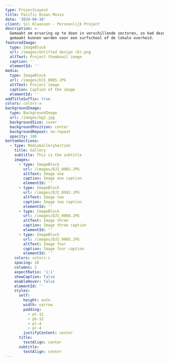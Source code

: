 ```yaml
---
type: ProjectLayout
title: Pacific Ocean Movie
date: '2024-08-10'
client: Sil Klaassen - Persoonlijk Project
description: >-
  Gemaakt om ervaring op te doen in verschillende sectoren, zo had deze video
  gemaakt kunnen worden voor een surfschool of de lokale overheid.
featuredImage:
  type: ImageBlock
  url: /images/Untitled design (6).png
  altText: Project thumbnail image
  caption: ''
  elementId: ''
media:
  type: ImageBlock
  url: /images/DJI_0005.JPG
  altText: Project image
  caption: Caption of the image
  elementId: ''
addTitleSuffix: true
colors: colors-a
backgroundImage:
  type: BackgroundImage
  url: /images/bg2.jpg
  backgroundSize: cover
  backgroundPosition: center
  backgroundRepeat: no-repeat
  opacity: 100
bottomSections:
  - type: MediaGallerySection
    title: Gallery
    subtitle: This is the subtitle
    images:
      - type: ImageBlock
        url: /images/DJI_0002.JPG
        altText: Image one
        caption: Image one caption
        elementId: ''
      - type: ImageBlock
        url: /images/DJI_0992.JPG
        altText: Image two
        caption: Image two caption
        elementId: ''
      - type: ImageBlock
        url: /images/DJI_0008.JPG
        altText: Image three
        caption: Image three caption
        elementId: ''
      - type: ImageBlock
        url: /images/DJI_0005.JPG
        altText: Image four
        caption: Image four caption
        elementId: ''
    colors: colors-c
    spacing: 16
    columns: 2
    aspectRatio: '1:1'
    showCaption: false
    enableHover: false
    elementId: ''
    styles:
      self:
        height: auto
        width: narrow
        padding:
          - pt-12
          - pb-12
          - pl-4
          - pr-4
        justifyContent: center
      title:
        textAlign: center
      subtitle:
        textAlign: center
---
```

